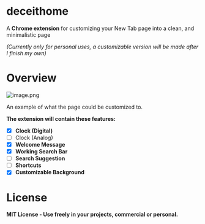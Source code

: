 # deceithome

A **Chrome extension** for customizing your New Tab page into a clean, and minimalistic page

*(Currently only for personal uses, a customizable version will be made after I finish my own)*

# Overview

![image.png](https://media.discordapp.net/attachments/697244690847891597/1434195069459628185/image.png?ex=690771be&is=6906203e&hm=f275d96b9fcb7bcffba2195df6f5f841dad2c8b376f366318168f5749b048c26&=&format=webp&quality=lossless&width=982&height=552)

An example of what the page could be customized to.

**The extension will contain these features:**

- [x]  **Clock (Digital)**
- [ ]  Clock (Analog)
- [x]  **Welcome Message**
- [x]  **Working Search Bar**
- [ ]  **Search Suggestion**
- [ ]  **Shortcuts**
- [x]  **Customizable Background**

# License

**MIT License - Use freely in your projects, commercial or personal.**